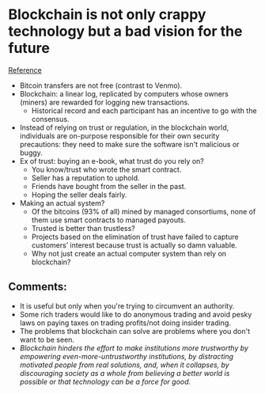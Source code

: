 # Blockchain is not only crappy technology but a bad vision for the future
[Reference](https://medium.com/@kaistinchcombe/decentralized-and-trustless-crypto-paradise-is-actually-a-medieval-hellhole-c1ca122efdec)

- Bitcoin transfers are not free (contrast to Venmo).
- Blockchain: a linear log, replicated by computers whose owners (miners) are rewarded for logging new transactions.
  - Historical record and each participant has an incentive to go with the consensus.
- Instead of relying on trust or regulation, in the blockchain world, individuals are on-purpose responsible for their own security precautions: they need to make sure the software isn't malicious or buggy.
- Ex of trust: buying an e-book, what trust do you rely on?
  - You know/trust who wrote the smart contract.
  - Seller has a reputation to uphold.
  - Friends have bought from the seller in the past.
  - Hoping the seller deals fairly.
- Making an actual system?
  - Of the bitcoins (93% of all) mined by managed consortiums, none of them use smart contracts to managed payouts.
  - Trusted is better than trustless?
  - Projects based on the elimination of trust have failed to capture customers’ interest because trust is actually so damn valuable.
  - Why not just create an actual computer system than rely on blockchain?

## Comments:

- It is useful but only when you're trying to circumvent an authority.
- Some rich traders would like to do anonymous trading and avoid pesky laws on paying taxes on trading profits/not doing insider trading.
- The problems that blockchain can solve are problems where you don't want to be seen.
- *Blockchain hinders the effort to make institutions more trustworthy by empowering even-more-untrustworthy institutions, by distracting motivated people from real solutions, and, when it collapses, by discouraging society as a whole from believing a better world is possible or that technology can be a force for good.*

